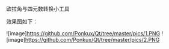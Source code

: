欧拉角与四元数转换小工具

效果图如下：

![image]https://github.com/Ponkux/Qt/tree/master/pics/1.PNG
![image]https://github.com/Ponkux/Qt/tree/master/pics/2.PNG
